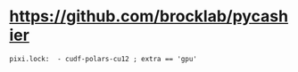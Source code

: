 # https://github.com/brocklab/pycashier

```console
pixi.lock:  - cudf-polars-cu12 ; extra == 'gpu'

```
